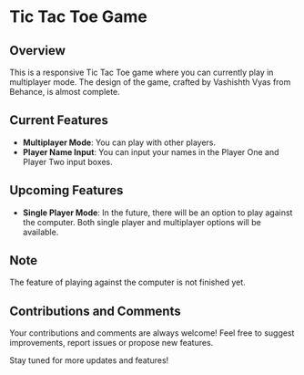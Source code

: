 # Tic Tac Toe Game

## Overview

This is a responsive Tic Tac Toe game where you can currently play in multiplayer mode. The design of the game, crafted by Vashishth Vyas from Behance, is almost complete.

## Current Features

- **Multiplayer Mode**: You can play with other players.
- **Player Name Input**: You can input your names in the Player One and Player Two input boxes.

## Upcoming Features

- **Single Player Mode**: In the future, there will be an option to play against the computer. Both single player and multiplayer options will be available.

## Note

The feature of playing against the computer is not finished yet.

## Contributions and Comments

Your contributions and comments are always welcome! Feel free to suggest improvements, report issues or propose new features.

Stay tuned for more updates and features!

